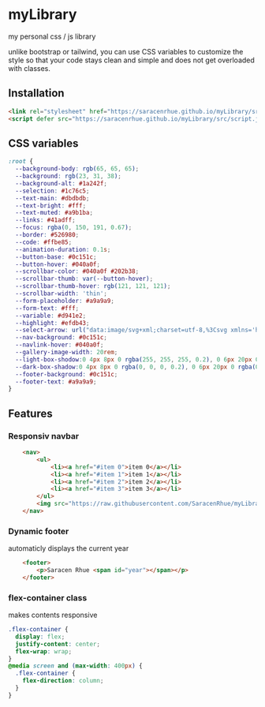 # myLibrary

my personal css / js library

unlike bootstrap or tailwind, you can use CSS variables to customize the style so that your code stays clean and simple and does not get overloaded with classes.

## Installation

```html
<link rel="stylesheet" href="https://saracenrhue.github.io/myLibrary/src/style.css"/>
<script defer src="https://saracenrhue.github.io/myLibrary/src/script.js"></script>
```

## CSS variables

```css
:root {
  --background-body: rgb(65, 65, 65);
  --background: rgb(23, 31, 38);
  --background-alt: #1a242f;
  --selection: #1c76c5;
  --text-main: #dbdbdb;
  --text-bright: #fff;
  --text-muted: #a9b1ba;
  --links: #41adff;
  --focus: rgba(0, 150, 191, 0.67);
  --border: #526980;
  --code: #ffbe85;
  --animation-duration: 0.1s;
  --button-base: #0c151c;
  --button-hover: #040a0f;
  --scrollbar-color: #040a0f #202b38;
  --scrollbar-thumb: var(--button-hover);
  --scrollbar-thumb-hover: rgb(121, 121, 121);
  --scrollbar-width: 'thin';
  --form-placeholder: #a9a9a9;
  --form-text: #fff;
  --variable: #d941e2;
  --highlight: #efdb43;
  --select-arrow: url("data:image/svg+xml;charset=utf-8,%3Csvg xmlns='http://www.w3.org/2000/svg' height='63' width='117' fill='%23efefef'%3E%3Cpath d='M115 2c-1-2-4-2-5 0L59 53 7 2a4 4 0 00-5 5l54 54 2 2 3-2 54-54c2-1 2-4 0-5z'/%3E%3C/svg%3E");
  --nav-background: #0c151c;
  --navlink-hover: #040a0f;
  --gallery-image-width: 20rem;
  --light-box-shodow:0 4px 8px 0 rgba(255, 255, 255, 0.2), 0 6px 20px 0 rgba(255, 255, 255, 0.19);
  --dark-box-shadow:0 4px 8px 0 rgba(0, 0, 0, 0.2), 0 6px 20px 0 rgba(0, 0, 0, 0.19);
  --footer-background: #0c151c;
  --footer-text: #a9a9a9;
}
```

## Features

### Responsiv navbar

```html
    <nav>
        <ul>
            <li><a href="#item 0">item 0</a></li>
            <li><a href="#item 1">item 1</a></li>
            <li><a href="#item 2">item 2</a></li>
            <li><a href="#item 3">item 3</a></li>
        </ul>
        <img src="https://raw.githubusercontent.com/SaracenRhue/myLibrary/main/src/icons/burger.svg" alt="#" />
    </nav>
```

### Dynamic footer

automaticly displays the current year

```html
    <footer>
        <p>Saracen Rhue <span id="year"></span></p>
    </footer>
```

### flex-container class

makes contents responsive

```css
.flex-container {
  display: flex;
  justify-content: center;
  flex-wrap: wrap;
}
@media screen and (max-width: 400px) {
  .flex-container {
    flex-direction: column;
  }
}
```
